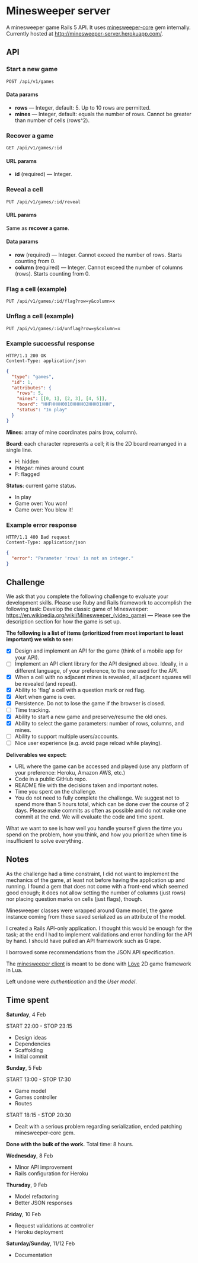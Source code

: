 # Minesweeper server

A minesweeper game Rails 5 API. It uses [minesweeper-core](https://github.com/svarlet/minesweeper-core)
gem internally. Currently hosted at http://minesweeper-server.herokuapp.com/.

## API

### Start a new game

```http
POST /api/v1/games
```

#### Data params

* **rows** — Integer, default: 5.
Up to 10 rows are permitted.
* **mines** — Integer, default: equals the number of rows.
Cannot be greater than number of cells (rows^2).

### Recover a game

```http
GET /api/v1/games/:id
```

#### URL params

* **id** (required) — Integer.

### Reveal a cell

```http
PUT /api/v1/games/:id/reveal
```

#### URL params

Same as **recover a game**.

#### Data params

* **row** (required) — Integer.
Cannot exceed the number of rows. Starts counting from 0.
* **column** (required) — Integer.
Cannot exceed the number of columns (rows). Starts counting from 0.

### Flag a cell (example)

```http
PUT /api/v1/games/:id/flag?row=y&column=x
```

### Unflag a cell (example)

```http
PUT /api/v1/games/:id/unflag?row=y&column=x
```

### Example successful response

```http
HTTP/1.1 200 OK
Content-Type: application/json
```

```json
{
  "type": "games",
  "id": 1,
  "attributes": {
    "rows": 5,
    "mines": [[0, 1], [2, 3], [4, 5]],
    "board": "HHFHHHH0010HHHH02HHH01HHH",
    "status": "In play"
  }
}
```

**Mines**: array of mine coordinates pairs (row, column).

**Board**: each character represents a cell; it is the 2D board rearranged in
a single line.
* H: hidden
* *Integer*: mines around count
* F: flagged

**Status**: current game status.
* In play
* Game over: You won!
* Game over: You blew it!

### Example error response

```http
HTTP/1.1 400 Bad request
Content-Type: application/json
```

```json
{
  "error": "Parameter 'rows' is not an integer."
}
```

## Challenge

We ask that you complete the following challenge to evaluate your development
skills. Please use Ruby and Rails framework to accomplish the following task:
Develop the classic game of Minesweeper:
https://en.wikipedia.org/wiki/Minesweeper_(video_game) —
Please see the description section for how the game is set up.

**The following is a list of items (prioritized from most important to least
important) we wish to see:**

* [x] Design and implement an API for the game
(think of a mobile app for your API).
* [ ] Implement an API client library for the API designed above. Ideally,
in a different language, of your preference, to the one used for the API.
* [x] When a cell with no adjacent mines is revealed, all adjacent squares
will be revealed (and repeat).
* [x] Ability to 'flag' a cell with a question mark or red flag.
* [x] Alert when game is over.
* [x] Persistence. Do not to lose the game if the browser is closed.
* [ ] Time tracking.
* [x] Ability to start a new game and preserve/resume the old ones.
* [x] Ability to select the game parameters: number of rows, columns,
and mines.
* [ ] Ability to support multiple users/accounts.
* [ ] Nice user experience (e.g. avoid page reload while playing).

**Deliverables we expect:**

* URL where the game can be accessed and played (use any platform of your
preference: Heroku, Amazon AWS, etc.)
* Code in a public GitHub repo.
* README file with the decisions taken and important notes.
* Time you spent on the challenge.
* You do not need to fully complete the challenge. We suggest not to spend
more than 5 hours total, which can be done over the course of 2 days.
Please make commits as often as possible and do not make one commit
at the end.  We will evaluate the code and time spent.

What we want to see is how well you handle yourself given the time you spend
on the problem, how you think, and how you prioritize when time is
insufficient to solve everything.

## Notes

As the challenge had a time constraint, I did not want to implement the
mechanics of the game, at least not before having the application up and
running. I found a gem that does not come with a front-end which seemed good
enough; it does not allow setting the number of columns (just rows) nor
placing question marks on cells (just flags), though.

Minesweeper classes were wrapped around Game model, the game instance coming
from these saved serialized as an attribute of the model.

I created a Rails API-only application. I thought this would be enough for
the task; at the end I had to implement validations and error handling for
the API by hand. I should have pulled an API framework such as Grape.

I borrowed some recommendations from the JSON API specification.

The [minesweeper client](https://github.com/matiasbattocchia/minesweeper-client)
is meant to be done with [Löve](https://love2d.org) 2D game framework in Lua.

Left undone were *authentication* and the *User model*.

## Time spent

**Saturday**, 4 Feb

START 22:00 - STOP 23:15

* Design ideas
* Dependencies
* Scaffolding
* Initial commit

**Sunday**, 5 Feb

START 13:00 - STOP 17:30

* Game model
* Games controller
* Routes

START 18:15 - STOP 20:30

* Dealt with a serious problem regarding serialization, ended patching minesweeper-core gem.

**Done with the bulk of the work.** Total time: 8 hours.

**Wednesday**, 8 Feb

* Minor API improvement
* Rails configuration for Heroku

**Thursday**, 9 Feb

* Model refactoring
* Better JSON responses

**Friday**, 10 Feb

* Request validations at controller
* Heroku deployment

**Saturday/Sunday**, 11/12 Feb

* Documentation
